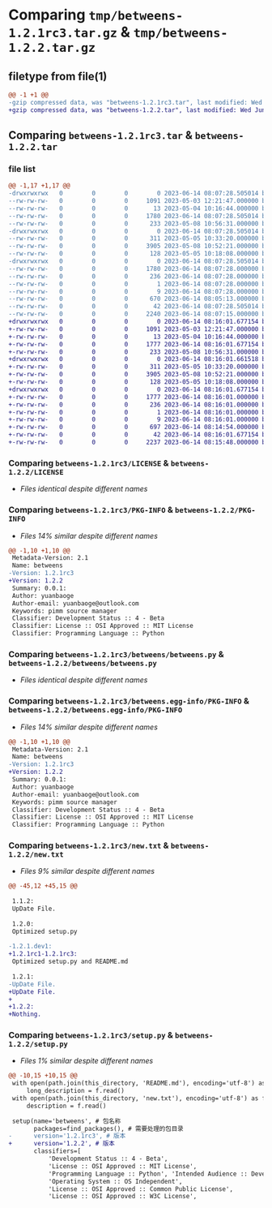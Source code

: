 # Comparing `tmp/betweens-1.2.1rc3.tar.gz` & `tmp/betweens-1.2.2.tar.gz`

## filetype from file(1)

```diff
@@ -1 +1 @@
-gzip compressed data, was "betweens-1.2.1rc3.tar", last modified: Wed Jun 14 08:07:28 2023, max compression
+gzip compressed data, was "betweens-1.2.2.tar", last modified: Wed Jun 14 08:16:01 2023, max compression
```

## Comparing `betweens-1.2.1rc3.tar` & `betweens-1.2.2.tar`

### file list

```diff
@@ -1,17 +1,17 @@
-drwxrwxrwx   0        0        0        0 2023-06-14 08:07:28.505014 betweens-1.2.1rc3/
--rw-rw-rw-   0        0        0     1091 2023-05-03 12:21:47.000000 betweens-1.2.1rc3/LICENSE
--rw-rw-rw-   0        0        0       13 2023-05-04 10:16:44.000000 betweens-1.2.1rc3/MANIFEST.in
--rw-rw-rw-   0        0        0     1780 2023-06-14 08:07:28.505014 betweens-1.2.1rc3/PKG-INFO
--rw-rw-rw-   0        0        0      233 2023-05-08 10:56:31.000000 betweens-1.2.1rc3/README.md
-drwxrwxrwx   0        0        0        0 2023-06-14 08:07:28.505014 betweens-1.2.1rc3/betweens/
--rw-rw-rw-   0        0        0      311 2023-05-05 10:33:20.000000 betweens-1.2.1rc3/betweens/__init__.py
--rw-rw-rw-   0        0        0     3905 2023-05-08 10:52:21.000000 betweens-1.2.1rc3/betweens/betweens.py
--rw-rw-rw-   0        0        0      128 2023-05-05 10:18:08.000000 betweens-1.2.1rc3/betweens/version.py
-drwxrwxrwx   0        0        0        0 2023-06-14 08:07:28.505014 betweens-1.2.1rc3/betweens.egg-info/
--rw-rw-rw-   0        0        0     1780 2023-06-14 08:07:28.000000 betweens-1.2.1rc3/betweens.egg-info/PKG-INFO
--rw-rw-rw-   0        0        0      236 2023-06-14 08:07:28.000000 betweens-1.2.1rc3/betweens.egg-info/SOURCES.txt
--rw-rw-rw-   0        0        0        1 2023-06-14 08:07:28.000000 betweens-1.2.1rc3/betweens.egg-info/dependency_links.txt
--rw-rw-rw-   0        0        0        9 2023-06-14 08:07:28.000000 betweens-1.2.1rc3/betweens.egg-info/top_level.txt
--rw-rw-rw-   0        0        0      670 2023-06-14 08:05:13.000000 betweens-1.2.1rc3/new.txt
--rw-rw-rw-   0        0        0       42 2023-06-14 08:07:28.505014 betweens-1.2.1rc3/setup.cfg
--rw-rw-rw-   0        0        0     2240 2023-06-14 08:07:15.000000 betweens-1.2.1rc3/setup.py
+drwxrwxrwx   0        0        0        0 2023-06-14 08:16:01.677154 betweens-1.2.2/
+-rw-rw-rw-   0        0        0     1091 2023-05-03 12:21:47.000000 betweens-1.2.2/LICENSE
+-rw-rw-rw-   0        0        0       13 2023-05-04 10:16:44.000000 betweens-1.2.2/MANIFEST.in
+-rw-rw-rw-   0        0        0     1777 2023-06-14 08:16:01.677154 betweens-1.2.2/PKG-INFO
+-rw-rw-rw-   0        0        0      233 2023-05-08 10:56:31.000000 betweens-1.2.2/README.md
+drwxrwxrwx   0        0        0        0 2023-06-14 08:16:01.661518 betweens-1.2.2/betweens/
+-rw-rw-rw-   0        0        0      311 2023-05-05 10:33:20.000000 betweens-1.2.2/betweens/__init__.py
+-rw-rw-rw-   0        0        0     3905 2023-05-08 10:52:21.000000 betweens-1.2.2/betweens/betweens.py
+-rw-rw-rw-   0        0        0      128 2023-05-05 10:18:08.000000 betweens-1.2.2/betweens/version.py
+drwxrwxrwx   0        0        0        0 2023-06-14 08:16:01.677154 betweens-1.2.2/betweens.egg-info/
+-rw-rw-rw-   0        0        0     1777 2023-06-14 08:16:01.000000 betweens-1.2.2/betweens.egg-info/PKG-INFO
+-rw-rw-rw-   0        0        0      236 2023-06-14 08:16:01.000000 betweens-1.2.2/betweens.egg-info/SOURCES.txt
+-rw-rw-rw-   0        0        0        1 2023-06-14 08:16:01.000000 betweens-1.2.2/betweens.egg-info/dependency_links.txt
+-rw-rw-rw-   0        0        0        9 2023-06-14 08:16:01.000000 betweens-1.2.2/betweens.egg-info/top_level.txt
+-rw-rw-rw-   0        0        0      697 2023-06-14 08:14:54.000000 betweens-1.2.2/new.txt
+-rw-rw-rw-   0        0        0       42 2023-06-14 08:16:01.677154 betweens-1.2.2/setup.cfg
+-rw-rw-rw-   0        0        0     2237 2023-06-14 08:15:48.000000 betweens-1.2.2/setup.py
```

### Comparing `betweens-1.2.1rc3/LICENSE` & `betweens-1.2.2/LICENSE`

 * *Files identical despite different names*

### Comparing `betweens-1.2.1rc3/PKG-INFO` & `betweens-1.2.2/PKG-INFO`

 * *Files 14% similar despite different names*

```diff
@@ -1,10 +1,10 @@
 Metadata-Version: 2.1
 Name: betweens
-Version: 1.2.1rc3
+Version: 1.2.2
 Summary: 0.0.1:
 Author: yuanbaoge
 Author-email: yuanbaoge@outlook.com
 Keywords: pimm source manager
 Classifier: Development Status :: 4 - Beta
 Classifier: License :: OSI Approved :: MIT License
 Classifier: Programming Language :: Python
```

### Comparing `betweens-1.2.1rc3/betweens/betweens.py` & `betweens-1.2.2/betweens/betweens.py`

 * *Files identical despite different names*

### Comparing `betweens-1.2.1rc3/betweens.egg-info/PKG-INFO` & `betweens-1.2.2/betweens.egg-info/PKG-INFO`

 * *Files 14% similar despite different names*

```diff
@@ -1,10 +1,10 @@
 Metadata-Version: 2.1
 Name: betweens
-Version: 1.2.1rc3
+Version: 1.2.2
 Summary: 0.0.1:
 Author: yuanbaoge
 Author-email: yuanbaoge@outlook.com
 Keywords: pimm source manager
 Classifier: Development Status :: 4 - Beta
 Classifier: License :: OSI Approved :: MIT License
 Classifier: Programming Language :: Python
```

### Comparing `betweens-1.2.1rc3/new.txt` & `betweens-1.2.2/new.txt`

 * *Files 9% similar despite different names*

```diff
@@ -45,12 +45,15 @@
 
 1.1.2:
 UpDate File.
 
 1.2.0:
 Optimized setup.py
 
-1.2.1.dev1:
+1.2.1rc1-1.2.1rc3:
 Optimized setup.py and README.md
 
 1.2.1:
-UpDate File.
+UpDate File.
+
+1.2.2:
+Nothing.
```

### Comparing `betweens-1.2.1rc3/setup.py` & `betweens-1.2.2/setup.py`

 * *Files 1% similar despite different names*

```diff
@@ -10,15 +10,15 @@
 with open(path.join(this_directory, 'README.md'), encoding='utf-8') as f:
     long_description = f.read()
 with open(path.join(this_directory, 'new.txt'), encoding='utf-8') as f:
     description = f.read()
 
 setup(name='betweens', # 包名称
       packages=find_packages(), # 需要处理的包目录
-      version='1.2.1rc3', # 版本
+      version='1.2.2', # 版本
       classifiers=[
           'Development Status :: 4 - Beta',
           'License :: OSI Approved :: MIT License',
           'Programming Language :: Python', 'Intended Audience :: Developers',
           'Operating System :: OS Independent',
           'License :: OSI Approved :: Common Public License',
           'License :: OSI Approved :: W3C License',
```

